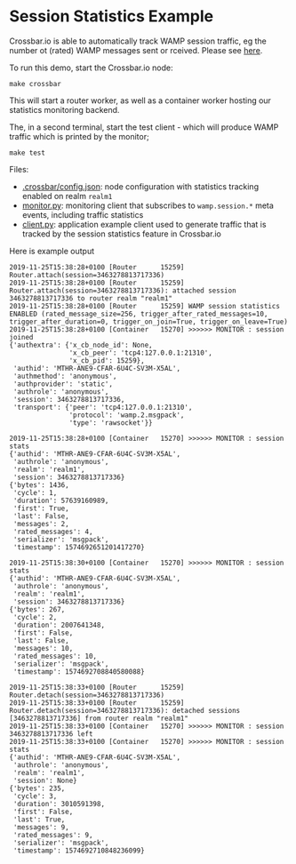 # Session Statistics Example

Crossbar.io is able to automatically track WAMP session traffic, eg the number ot (rated) WAMP messages
sent or rceived. Please see [here](https://crossbar.io/docs/Session-Statistics/).

To run this demo, start the Crossbar.io node:

```console
make crossbar
```

This will start a router worker, as well as a container worker hosting our statistics monitoring backend.

The, in a second terminal, start the test client - which will produce WAMP traffic which is printed by the monitor;

```console
make test
```

Files:

* [.crossbar/config.json](.crossbar/config.json): node configuration with statistics tracking enabled on realm `realm1`
* [monitor.py](monitor.py): monitoring client that subscribes to `wamp.session.*` meta events, including traffic statistics
* [client.py](client.py): application example client used to generate traffic that is tracked by the session statistics feature in Crossbar.io

Here is example output

```console
2019-11-25T15:38:28+0100 [Router      15259] Router.attach(session=3463278813717336)
2019-11-25T15:38:28+0100 [Router      15259] Router.attach(session=3463278813717336): attached session 3463278813717336 to router realm "realm1"
2019-11-25T15:38:28+0100 [Router      15259] WAMP session statistics ENABLED (rated_message_size=256, trigger_after_rated_messages=10, trigger_after_duration=0, trigger_on_join=True, trigger_on_leave=True)
2019-11-25T15:38:28+0100 [Container   15270] >>>>>> MONITOR : session joined
{'authextra': {'x_cb_node_id': None,
               'x_cb_peer': 'tcp4:127.0.0.1:21310',
               'x_cb_pid': 15259},
 'authid': 'MTHR-ANE9-CFAR-6U4C-SV3M-X5AL',
 'authmethod': 'anonymous',
 'authprovider': 'static',
 'authrole': 'anonymous',
 'session': 3463278813717336,
 'transport': {'peer': 'tcp4:127.0.0.1:21310',
               'protocol': 'wamp.2.msgpack',
               'type': 'rawsocket'}}

2019-11-25T15:38:28+0100 [Container   15270] >>>>>> MONITOR : session stats
{'authid': 'MTHR-ANE9-CFAR-6U4C-SV3M-X5AL',
 'authrole': 'anonymous',
 'realm': 'realm1',
 'session': 3463278813717336}
{'bytes': 1436,
 'cycle': 1,
 'duration': 57639160989,
 'first': True,
 'last': False,
 'messages': 2,
 'rated_messages': 4,
 'serializer': 'msgpack',
 'timestamp': 1574692651201417270}

2019-11-25T15:38:30+0100 [Container   15270] >>>>>> MONITOR : session stats
{'authid': 'MTHR-ANE9-CFAR-6U4C-SV3M-X5AL',
 'authrole': 'anonymous',
 'realm': 'realm1',
 'session': 3463278813717336}
{'bytes': 267,
 'cycle': 2,
 'duration': 2007641348,
 'first': False,
 'last': False,
 'messages': 10,
 'rated_messages': 10,
 'serializer': 'msgpack',
 'timestamp': 1574692708840580088}

2019-11-25T15:38:33+0100 [Router      15259] Router.detach(session=3463278813717336)
2019-11-25T15:38:33+0100 [Router      15259] Router.detach(session=3463278813717336): detached sessions [3463278813717336] from router realm "realm1"
2019-11-25T15:38:33+0100 [Container   15270] >>>>>> MONITOR : session 3463278813717336 left
2019-11-25T15:38:33+0100 [Container   15270] >>>>>> MONITOR : session stats
{'authid': 'MTHR-ANE9-CFAR-6U4C-SV3M-X5AL',
 'authrole': 'anonymous',
 'realm': 'realm1',
 'session': None}
{'bytes': 235,
 'cycle': 3,
 'duration': 3010591398,
 'first': False,
 'last': True,
 'messages': 9,
 'rated_messages': 9,
 'serializer': 'msgpack',
 'timestamp': 1574692710848236099}
```

